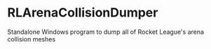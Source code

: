 # RLArenaCollisionDumper
 Standalone Windows program to dump all of Rocket League's arena collision meshes
